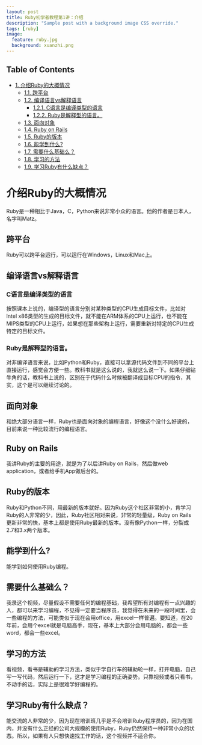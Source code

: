 ```yaml
---
layout: post
title: Ruby初学者教程第1讲：介绍
description: "Sample post with a background image CSS override."
tags: [ruby]
image:
  feature: ruby.jpg
  background: xuanzhi.png
---
```


<div id="table-of-contents">
<h2>Table of Contents</h2>
<div id="text-table-of-contents">
<ul>
<li><a href="#sec-1">1. 介绍Ruby的大概情况</a>
<ul>
<li><a href="#sec-1-1">1.1. 跨平台</a></li>
<li><a href="#sec-1-2">1.2. 编译语言vs解释语言</a>
<ul>
<li><a href="#sec-1-2-1">1.2.1. C语言是编译类型的语言</a></li>
<li><a href="#sec-1-2-2">1.2.2. Ruby是解释型的语言。</a></li>
</ul>
</li>
<li><a href="#sec-1-3">1.3. 面向对象</a></li>
<li><a href="#sec-1-4">1.4. Ruby on Rails</a></li>
<li><a href="#sec-1-5">1.5. Ruby的版本</a></li>
<li><a href="#sec-1-6">1.6. 能学到什么?</a></li>
<li><a href="#sec-1-7">1.7. 需要什么基础么？</a></li>
<li><a href="#sec-1-8">1.8. 学习的方法</a></li>
<li><a href="#sec-1-9">1.9. 学习Ruby有什么缺点？</a></li>
</ul>
</li>
</ul>
</div>
</div>

# 介绍Ruby的大概情况<a id="sec-1" name="sec-1"></a>

Ruby是一种相比于Java，C，Python来说非常小众的语言。他的作者是日本人，名字叫Matz。

## 跨平台<a id="sec-1-1" name="sec-1-1"></a>

Ruby可以跨平台运行，可以运行在Windows，Linux和Mac上。

## 编译语言vs解释语言<a id="sec-1-2" name="sec-1-2"></a>

### C语言是编译类型的语言<a id="sec-1-2-1" name="sec-1-2-1"></a>

按照课本上说的，编译型的语言分别对某种类型的CPU生成目标文件，比如对Intel x86类型的生成的目标文件，就不能在ARM体系的CPU上运行，也不能在MIPS类型的CPU上运行，如果想在那些架构上运行，需要重新对特定的CPU生成特定的目标文件。

### Ruby是解释型的语言。<a id="sec-1-2-2" name="sec-1-2-2"></a>

对非编译语言来说，比如Python和Ruby，直接可以拿源代码文件到不同的平台上直接运行，感觉会方便一些。教科书就是这么说的，我就这么说一下。如果仔细钻牛角的话，教科书上说的，区别在于代码什么时候被翻译成目标CPU的指令，其实，这个是可以继续讨论的。

## 面向对象<a id="sec-1-3" name="sec-1-3"></a>

和绝大部分语言一样，Ruby也是面向对象的编程语言，好像这个没什么好说的，目前来说一种比较流行的编程语言。

## Ruby on Rails<a id="sec-1-4" name="sec-1-4"></a>

我讲Ruby的主要的用途，就是为了以后讲Ruby on Rails，然后做web application，或者给手机App做后台的。

## Ruby的版本<a id="sec-1-5" name="sec-1-5"></a>

Ruby和Python不同，用最新的版本就好。因为Ruby这个社区非常的小，肯学习Ruby的人非常的少，因此，Ruby社区相对来说，非常的轻量级，Ruby on Rails更新非常的快，基本上都是使用Ruby最新的版本。没有像Python一样，分裂成2.7和3.x两个版本。

## 能学到什么?<a id="sec-1-6" name="sec-1-6"></a>

能学到如何使用Ruby编程。

## 需要什么基础么？<a id="sec-1-7" name="sec-1-7"></a>

我录这个视频，尽量假设不需要任何的编程基础，我希望所有对编程有一点兴趣的人，都可以来学习编程，不见得一定要当程序员，我觉得在未来的一段时间里，会一些编程的方法，可能类似于现在会用office，用excel一样普遍。要知道，在20年前，会用个excel就是电脑高手，现在，基本上大部分会用电脑的，都会一些word，都会一些excel。

## 学习的方法<a id="sec-1-8" name="sec-1-8"></a>

看视频，看书是辅助的学习方法，类似于学自行车的辅助轮一样，打开电脑，自己写一写代码，然后运行一下，这才是学习编程的正确姿势。只靠视频或者只看书，不动手的话，实际上是很难学好编程的。

## 学习Ruby有什么缺点？<a id="sec-1-9" name="sec-1-9"></a>

能交流的人非常的少，因为现在培训班几乎是不会培训Ruby程序员的，因为在国内，并没有什么正经的公司大规模的使用Ruby，Ruby仍然保持一种非常小众的状态。所以，如果有人只想快速找工作的话，这个视频并不适合你。
